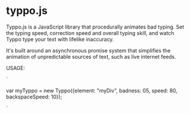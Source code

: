 # typpo.js

Typpo.js is a JavaScript library that procedurally animates bad typing. Set the typing speed, correction speed and overall typing skill, and watch Typpo type your text with lifelike inaccuracy.

It's built around an asynchronous promise system that simplifies the animation of unpredictable sources of text, such as live internet feeds.

USAGE:

`<script src="typpo.js"></script>

<div id="myDiv"></div>

var myTyppo = new Typpo({element: "myDiv", badness: 05, speed: 80, backspaceSpeed: 10});



`